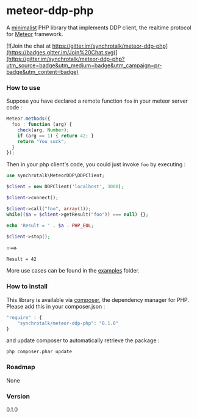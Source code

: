 # meteor-ddp-php

A [minimalist](http://www.becomingminimalist.com/) PHP library that implements DDP client, the realtime protocol for [Meteor](https://www.meteor.com/ddp) framework.

[![Join the chat at https://gitter.im/synchrotalk/meteor-ddp-php](https://badges.gitter.im/Join%20Chat.svg)](https://gitter.im/synchrotalk/meteor-ddp-php?utm_source=badge&utm_medium=badge&utm_campaign=pr-badge&utm_content=badge)


### How to use

Suppose you have declared a remote function `foo` in your meteor server code :
```javascript
Meteor.methods({
  foo : function (arg) {
    check(arg, Number);
    if (arg == 1) { return 42; }
    return "You suck";
  }
});
```

Then in your php client's code, you could just invoke `foo` by executing :
```php
use synchrotalk\MeteorDDP\DDPClient;

$client = new DDPClient('localhost', 3000);

$client->connect();

$client->call("foo", array(1));
while(($a = $client->getResult("foo")) === null) {};

echo 'Result = ' . $a . PHP_EOL;

$client->stop();
```

===>
```
Result = 42
```

More use cases can be found in the [examples](https://github.com/synchrotalk/meteor-ddp-php/tree/devel/examples) folder.
### How to install
   This library is available via [composer](https://packagist.org/packages/synchrotalk/meteor-ddp-php), the dependency manager for PHP. Please add this in your composer.json :
```php
"require" : {
    "synchrotalk/meteor-ddp-php": "0.1.0"
}
```
  and update composer to automatically retrieve the package :
```shell
php composer.phar update
```
### Roadmap
  None

### Version
0.1.0
